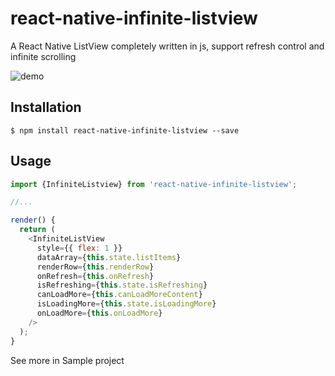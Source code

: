 
# react-native-infinite-listview

A React Native ListView completely written in js, support refresh control and infinite scrolling

![demo](https://github.com/toandk/react-native-infinite-listview/blob/master/gif/sample.gif?raw=true)

## Installation

`$ npm install react-native-infinite-listview --save`

## Usage
```javascript
import {InfiniteListview} from 'react-native-infinite-listview';

//...

render() {
  return (
    <InfiniteListView
      style={{ flex: 1 }}
      dataArray={this.state.listItems}
      renderRow={this.renderRow}
      onRefresh={this.onRefresh}
      isRefreshing={this.state.isRefreshing}
      canLoadMore={this.canLoadMoreContent}
      isLoadingMore={this.state.isLoadingMore}
      onLoadMore={this.onLoadMore}
    />
  );
}

```
See more in Sample project